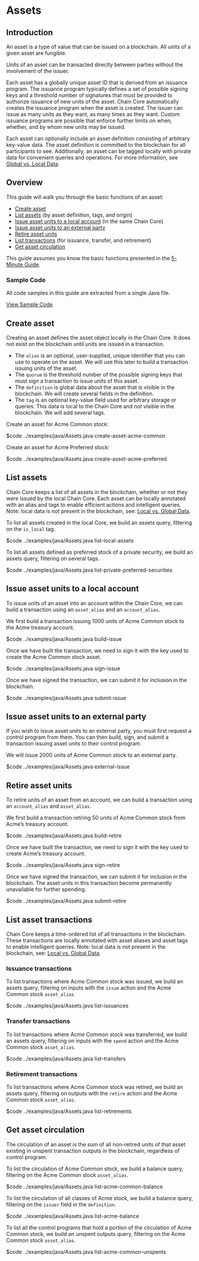 # Assets

## Introduction

An asset is a type of value that can be issued on a blockchain. All units of a given asset are fungible.

Units of an asset can be transacted directly between parties without the involvement of the issuer.

Each asset has a globally unique asset ID that is derived from an issuance program. The issuance program typically defines a set of possible signing keys and a threshold number of signatures that must be provided to authorize issuance of new units of the asset. Chain Core automatically creates the issuance program when the asset is created. The issuer can issue as many units as they want, as many times as they want. Custom issuance programs are possible that enforce further limits on when, whether, and by whom new units may be issued.

Each asset can optionally include an asset definition consisting of arbitrary key-value data. The asset definition is committed to the blockchain for all participants to see. Additionally, an asset can be tagged locally with private data for convenient queries and operations. For more information, see [Global vs. Local Data](../learn-more/global-vs-local-data.md).

## Overview

This guide will walk you through the basic functions of an asset:

* [Create asset](#create-asset)
* [List assets](#list-assets) (by asset definition, tags, and origin)
* [Issue asset units to a local account](#issue-asset-units-to-a-local-account) (in the same Chain Core)
* [Issue asset units to an external party](#issue-asset-units-to-an-external-party)
* [Retire asset units](#retire-asset-units)
* [List transactions](#list-asset-transactions) (for issuance, transfer, and retirement)
* [Get asset circulation](#get-asset-circulation)

This guide assumes you know the basic functions presented in the [5-Minute Guide](../get-started/five-minute-guide.md).

### Sample Code

All code samples in this guide are extracted from a single Java file.

<a href="../examples/java/Assets.java" class="downloadBtn btn success" target="\_blank">View Sample Code</a>

## Create asset

Creating an asset defines the asset object locally in the Chain Core. It does not exist on the blockchain until units are issued in a transaction.

* The `alias` is an optional, user-supplied, unique identifier that you can use to operate on the asset. We will use this later to build a transaction issuing units of the asset.
* The `quorum` is the threshold number of the possible signing keys that must sign a transaction to issue units of this asset.
* The `definition` is global data about the asset that is visible in the blockchain. We will create several fields in the definition.
* The `tag` is an optional key-value field used for arbitrary storage or queries. This data is local to the Chain Core and *not* visible in the blockchain. We will add several tags.

Create an asset for Acme Common stock:

$code ../examples/java/Assets.java create-asset-acme-common

Create an asset for Acme Preferred stock:

$code ../examples/java/Assets.java create-asset-acme-preferred

## List assets

Chain Core keeps a list of all assets in the blockchain, whether or not they were issued by the local Chain Core. Each asset can be locally annotated with an alias and tags to enable efficient actions and intelligent queries. Note: local data is not present in the blockchain, see: [Local vs. Global Data](../learn-more/global-vs-local-data.md).

To list all assets created in the local Core, we build an assets query, filtering on the `is_local` tag.

$code ../examples/java/Assets.java list-local-assets

To list all assets defined as preferred stock of a private security, we build an assets query, filtering on several tags.

$code ../examples/java/Assets.java list-private-preferred-securities

## Issue asset units to a local account

To issue units of an asset into an account within the Chain Core, we can build a transaction using an `asset_alias` and an `account_alias`.

We first build a transaction issuing 1000 units of Acme Common stock to the Acme treasury account.

$code ../examples/java/Assets.java build-issue

Once we have built the transaction, we need to sign it with the key used to create the Acme Common stock asset.

$code ../examples/java/Assets.java sign-issue

Once we have signed the transaction, we can submit it for inclusion in the blockchain.

$code ../examples/java/Assets.java submit-issue

## Issue asset units to an external party

If you wish to issue asset units to an external party, you must first request a control program from them. You can then build, sign, and submit a transaction issuing asset units to their control program.

We will issue 2000 units of Acme Common stock to an external party.

$code ../examples/java/Assets.java external-issue

## Retire asset units

To retire units of an asset from an account, we can build a transaction using an `account_alias` and `asset_alias`.

We first build a transaction retiring 50 units of Acme Common stock from Acme’s treasury account.

$code ../examples/java/Assets.java build-retire

Once we have built the transaction, we need to sign it with the key used to create Acme’s treasury account.

$code ../examples/java/Assets.java sign-retire

Once we have signed the transaction, we can submit it for inclusion in the blockchain. The asset units in this transaction become permanently unavailable for further spending.

$code ../examples/java/Assets.java submit-retire

## List asset transactions

Chain Core keeps a time-ordered list of all transactions in the blockchain. These transactions are locally annotated with asset aliases and asset tags to enable intelligent queries. Note: local data is not present in the blockchain, see: [Local vs. Global Data](../learn-more/global-vs-local-data.md).

### Issuance transactions

To list transactions where Acme Common stock was issued, we build an assets query, filtering on inputs with the `issue` action and the Acme Common stock `asset_alias`.

$code ../examples/java/Assets.java list-issuances

### Transfer transactions

To list transactions where Acme Common stock was transferred, we build an assets query, filtering on inputs with the `spend` action and the Acme Common stock `asset_alias`.

$code ../examples/java/Assets.java list-transfers

### Retirement transactions

To list transactions where Acme Common stock was retired, we build an assets query, filtering on outputs with the `retire` action and the Acme Common stock `asset_alias`.

$code ../examples/java/Assets.java list-retirements

## Get asset circulation

The circulation of an asset is the sum of all non-retired units of that asset existing in unspent transaction outputs in the blockchain, regardless of control program.

To list the circulation of Acme Common stock, we build a balance query, filtering on the Acme Common stock `asset_alias`.

$code ../examples/java/Assets.java list-acme-common-balance

To list the circulation of all classes of Acme stock, we build a balance query, filtering on the `issuer` field in the `definition`.

$code ../examples/java/Assets.java list-acme-balance

To list all the control programs that hold a portion of the circulation of Acme Common stock, we build an unspent outputs query, filtering on the Acme Common stock `asset_alias`.

$code ../examples/java/Assets.java list-acme-common-unspents
